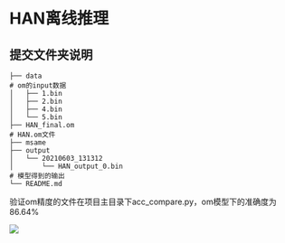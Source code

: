 # HAN离线推理



## 提交文件夹说明

```shell
├── data																								# om的input数据
│   ├── 1.bin
│   ├── 2.bin
│   ├── 4.bin
│   └── 5.bin
├── HAN_final.om																			# HAN.om文件
├── msame
├── output
│   └── 20210603_131312
│       └── HAN_output_0.bin														# 模型得到的输出
└── README.md
```

验证om精度的文件在项目主目录下acc_compare.py，om模型下的准确度为86.64%

![](../pic/om_acc.png)
